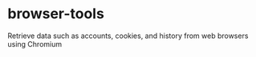 # browser-tools
Retrieve data such as accounts, cookies, and history from web browsers using Chromium
